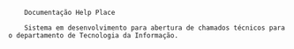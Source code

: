 
        Documentação Help Place

        Sistema em desenvolvimento para abertura de chamados técnicos para o departamento de Tecnologia da Informação.
